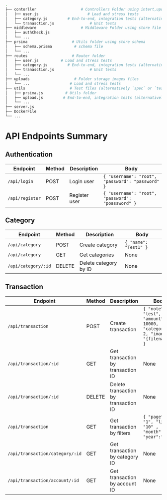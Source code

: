 
```bash 
.
├── contorller                    # Controllers Folder using intert,update,delete  
│   ├── user.js                      # Load and stress tests
│   ├── category.js         # End-to-end, integration tests (alternatively `e2e`)
│   └── tranasction.js                # Unit tests
├── middleware                    # Middleware Folder using store file logic check authorization
│   ├── authCheck.js          
│   └── ...                
├── prsima                    # Utils folder using store schema
│   ├── schema.prisma          # schema file 
│   └── ... 
├── routes                    # Router folder
│   ├── user.js          # Load and stress tests
│   ├── category.js         # End-to-end, integration tests (alternatively `e2e`)
│   └── tranasction.js                # Unit tests
│   └── ... 
├── uploads                    # Folder storage images files
│   └── ...                  # Load and stress tests
├── utils                    # Test files (alternatively `spec` or `tests`)
│   ├── prsima.js          # Utils folder
│   ├── upload.js         # End-to-end, integration tests (alternatively `e2e`)
│   └── ... 
├── server.js
├── DockerFile
└── ... 
``` 

# API Endpoints Summary

## Authentication

| Endpoint                            | Method | Description        | Body                                                 |
|-------------------------------------|--------|--------------------|------------------------------------------------------|
| `/api/login`                        | POST   | Login user         | `{ "username": "root", "password": "password" }`         |
| `/api/register`                     | POST   | Register user      | `{ "username": "root", "password": "poassword" }`         |

## Category

| Endpoint                            | Method | Description            | Body                        |
|-------------------------------------|--------|------------------------|-----------------------------|
| `/api/category`                     | POST   | Create category         | `{ "name": "Test1" }`       |
| `/api/category`                     | GET    | Get categories          | None                        |
| `/api/category/:id`                 | DELETE | Delete category by ID   | None                        |

## Transaction

| Endpoint                            | Method | Description            | Body                                                                                  |
|-------------------------------------|--------|------------------------|---------------------------------------------------------------------------------------|
| `/api/transaction`                      | POST   | Create transaction          | `{ "note": "test", "amount": 10000,  "categoryId": 2, "images": "{filename}" }` |
| `/api/transaction/:id`                  | GET    | Get transaction by transaction ID       | None                                                                                  |
| `/api/transaction/:id`                  | DELETE | Delete transaction by transaction ID   | None                                                                                  |
| `/api/transaction`                      | GET   | Get transaction by filters | `{ "page": "1", "limit": "10" , "month":"1" , "year":"2025` |
| `/api/transaction/category/:id`         | GET   | Get transaction by category ID  | None                                                                                  |
| `/api/transaction/account/:id`          | GET   | Get transaction by account ID  | None                                                                                  |

